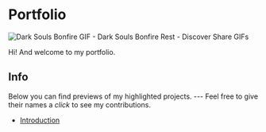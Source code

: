 # Portfolio

![Dark Souls Bonfire GIF - Dark Souls Bonfire Rest - Discover   Share GIFs](https://github.com/user-attachments/assets/25217c1c-dbca-4030-b8e6-0a28a4f189f0)

Hi! And welcome to my portfolio.

## Info
Below you can find previews of my highlighted projects.
--- Feel free to give their names a *click* to see my contributions.

- [Introduction](#introduction)
